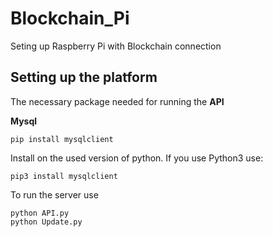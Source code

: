 # Blockchain_Pi
Seting up Raspberry Pi with Blockchain connection

## Setting up the platform
The necessary package needed for running the **API**

**Mysql**

```
pip install mysqlclient

```

Install on the used version of python. If you use Python3
use:
```text
pip3 install mysqlclient
```

To run the server use

```
python API.py
python Update.py
```